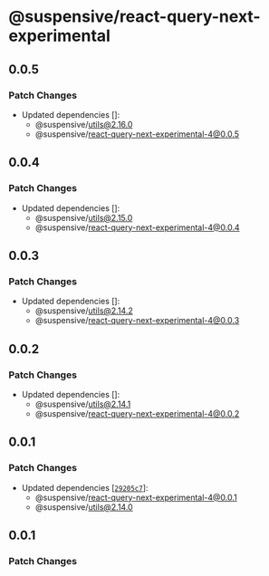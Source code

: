 # @suspensive/react-query-next-experimental

## 0.0.5

### Patch Changes

- Updated dependencies []:
  - @suspensive/utils@2.16.0
  - @suspensive/react-query-next-experimental-4@0.0.5

## 0.0.4

### Patch Changes

- Updated dependencies []:
  - @suspensive/utils@2.15.0
  - @suspensive/react-query-next-experimental-4@0.0.4

## 0.0.3

### Patch Changes

- Updated dependencies []:
  - @suspensive/utils@2.14.2
  - @suspensive/react-query-next-experimental-4@0.0.3

## 0.0.2

### Patch Changes

- Updated dependencies []:
  - @suspensive/utils@2.14.1
  - @suspensive/react-query-next-experimental-4@0.0.2

## 0.0.1

### Patch Changes

- Updated dependencies [[`29205c7`](https://github.com/toss/suspensive/commit/29205c7caa7a591ffa7488853c6fce10c3c1ea6b)]:
  - @suspensive/react-query-next-experimental-4@0.0.1
  - @suspensive/utils@2.14.0

## 0.0.1

### Patch Changes
